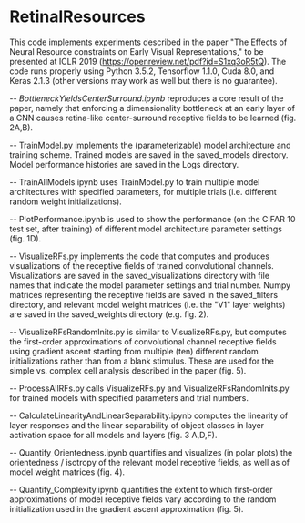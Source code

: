 # RetinalResources

This code implements experiments described in the paper "The Effects of Neural Resource constraints on Early Visual Representations," to be presented at ICLR 2019 (https://openreview.net/pdf?id=S1xq3oR5tQ). The code runs properly using Python 3.5.2, Tensorflow 1.1.0, Cuda 8.0, and Keras 2.1.3 (other versions may work as well but there is no guarantee).

-- *BottleneckYieldsCenterSurround.ipynb* reproduces a core result of the paper, namely that enforcing a dimensionality bottleneck at an early layer of a CNN causes retina-like center-surround receptive fields to be learned (fig. 2A,B).

-- TrainModel.py implements the (parameterizable) model architecture and training scheme.   Trained models are saved in the saved_models directory.  Model performance histories are saved in the Logs directory.

-- TrainAllModels.ipynb uses TrainModel.py to train multiple model architectures with specified parameters, for multiple trials (i.e. different random weight initializations).

-- PlotPerformance.ipynb is used to show the performance (on the CIFAR 10 test set, after training) of different model architecture parameter settings (fig. 1D).

-- VisualizeRFs.py implements the code that computes and produces visualizations of the receptive fields of trained convolutional channels.  Visualizations are saved in the saved_visualizations directory with file names that indicate the model parameter settings and trial number.  Numpy matrices representing the receptive fields are saved in the saved_filters directory, and relevant model weight matrices (i.e. the "V1" layer weights) are saved in the saved_weights directory (e.g. fig. 2).

-- VisualizeRFsRandomInits.py is similar to VisualizeRFs.py, but computes the first-order approximations of convolutional channel receptive fields using gradient ascent starting from multiple (ten) different random initializations rather than from a blank stimulus.  These are used for the simple vs. complex cell analysis described in the paper (fig. 5).

-- ProcessAllRFs.py calls VisualizeRFs.py and VisualizeRFsRandomInits.py for trained models with specified parameters and trial numbers.

-- CalculateLinearityAndLinearSeparability.ipynb computes the linearity of layer responses and the linear separability of object classes in layer activation space for all models and layers (fig. 3 A,D,F).

-- Quantify_Orientedness.ipynb quantifies and visualizes (in polar plots) the orientedness / isotropy of the relevant model receptive fields, as well as of model weight matrices (fig. 4).

-- Quantify_Complexity.ipynb quantifies the extent to which first-order approximations of model receptive fields vary according to the random initialization used in the gradient ascent approximation (fig. 5).



